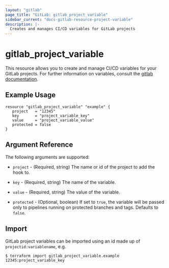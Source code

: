 ```yaml
---
layout: "gitlab"
page_title: "GitLab: gitlab_project_variable"
sidebar_current: "docs-gitlab-resource-project-variable"
description: |-
  Creates and manages CI/CD variables for GitLab projects
---
```


# gitlab\_project\_variable

This resource allows you to create and manage CI/CD variables for your GitLab projects.
For further information on variables, consult the [gitlab
documentation](https://docs.gitlab.com/ce/ci/variables/README.html#variables).


## Example Usage

```hcl
resource "gitlab_project_variable" "example" {
   project   = "12345"
   key       = "project_variable_key"
   value     = "project_variable_value"
   protected = false
}
```

## Argument Reference

The following arguments are supported:

* `project` - (Required, string) The name or id of the project to add the hook to.

* `key` - (Required, string) The name of the variable.

* `value` - (Required, string) The value of the variable.

* `protected` - (Optional, boolean) If set to `true`, the variable will be passed only to pipelines running on protected branches and tags. Defaults to `false`.

## Import

GitLab project variables can be imported using an id made up of `projectid:variablename`, e.g.

```
$ terraform import gitlab_project_variable.example 12345:project_variable_key
```
